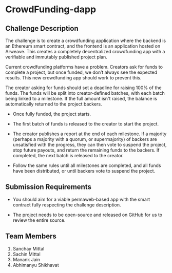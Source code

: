# CrowdFunding-dapp

## Challenge Description

The challenge is to create a crowdfunding application where the backend is an Ethereum smart contract, and the frontend is an application hosted on Arweave. This creates a completely decentralized crowdfunding app with a verifiable and immutably published project plan.

Current crowdfunding platforms have a problem. Creators ask for funds to complete a project, but once funded, we don’t always see the expected results. This new crowdfunding app should work to prevent this.

The creator asking for funds should set a deadline for raising 100% of the funds. The funds will be split into creator-defined batches, with each batch being linked to a milestone. If the full amount isn't raised, the balance is automatically returned to the project backers.

- Once fully funded, the project starts.

- The first batch of funds is released to the creator to start the project.

- The creator publishes a report at the end of each milestone. If a majority (perhaps a majority with a quorum, or supermajority) of backers are unsatisfied with the progress, they can then vote to suspend the project, stop future payouts, and return the remaining funds to the backers. If completed, the next batch is released to the creator.

- Follow the same rules until all milestones are completed, and all funds have been distributed, or until backers vote to suspend the project.

## Submission Requirements

* You should aim for a viable permaweb-based app with the smart contract fully respecting the challenge description.

* The project needs to be open-source and released on GitHub for us to review the entire source.


## Team Members

1. Sanchay Mittal
2. Sachin Mittal
3. Manank Jain
4. Abhimanyu Shikhavat
